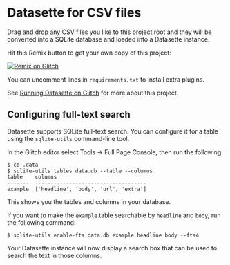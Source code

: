 
<!-- TODO: create my own readme file content -->

# Datasette for CSV files

Drag and drop any CSV files you like to this project root and they will be converted into a SQLite database and loaded into a Datasette instance.

Hit this Remix button to get your own copy of this project:

[![Remix on Glitch](https://cdn.glitch.com/2703baf2-b643-4da7-ab91-7ee2a2d00b5b%2Fremix-button.svg)](https://glitch.com/edit/#!/remix/datasette-csvs)

You can uncomment lines in `requirements.txt` to install extra plugins.

See [Running Datasette on Glitch](https://simonwillison.net/2019/Apr/23/datasette-glitch/) for more about this project.

## Configuring full-text search

Datasette supports SQLite full-text search. You can configure it for a table using the `sqlite-utils` command-line tool.

In the Glitch editor select Tools -> Full Page Console, then run the following:

    $ cd .data
    $ sqlite-utils tables data.db --table --columns
    table    columns
    -------  ------------------------------------
    example  ['headline', 'body', 'url', 'extra']

This shows you the tables and columns in your database.

If you want to make the `example` table searchable by `headline` and `body`, run the following command:

    $ sqlite-utils enable-fts data.db example headline body --fts4

Your Datasette instance will now display a search box that can be used to search the text in those columns.

